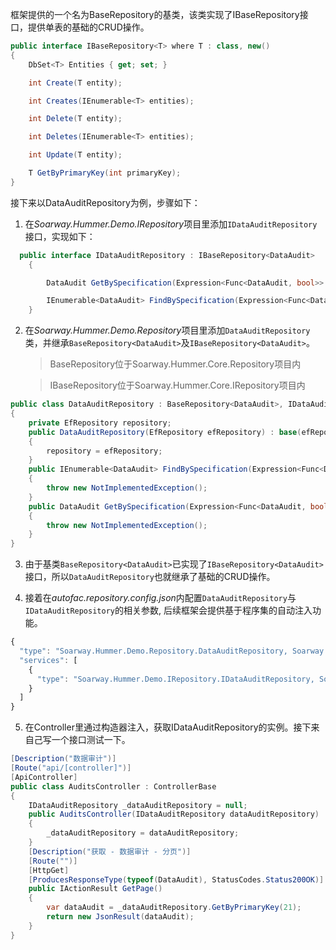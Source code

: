 框架提供的一个名为BaseRepository<T>的基类，该类实现了IBaseRepository<T>接口，提供单表的基础的CRUD操作。
```csharp
public interface IBaseRepository<T> where T : class, new()
{
    DbSet<T> Entities { get; set; }

    int Create(T entity);

    int Creates(IEnumerable<T> entities);

    int Delete(T entity);

    int Deletes(IEnumerable<T> entities);

    int Update(T entity);

    T GetByPrimaryKey(int primaryKey);
}
```

接下来以DataAuditRepository为例，步骤如下：


1. 在*Soarway.Hummer.Demo.IRepository*项目里添加`IDataAuditRepository`接口，实现如下：

```csharp
  public interface IDataAuditRepository : IBaseRepository<DataAudit>
    {

        DataAudit GetBySpecification(Expression<Func<DataAudit, bool>> spec);

        IEnumerable<DataAudit> FindBySpecification(Expression<Func<DataAudit, bool>> spec);
    }
```

2. 在*Soarway.Hummer.Demo.Repository*项目里添加`DataAuditRepository`类，并继承`BaseRepository<DataAudit>`及`IBaseRepository<DataAudit>`。

   >BaseRepository位于Soarway.Hummer.Core.Repository项目内

   >IBaseRepository位于Soarway.Hummer.Core.IRepository项目内

```csharp
public class DataAuditRepository : BaseRepository<DataAudit>, IDataAuditRepository
{
    private EfRepository repository;
    public DataAuditRepository(EfRepository efRepository) : base(efRepository)
    {
        repository = efRepository;
    }
    public IEnumerable<DataAudit> FindBySpecification(Expression<Func<DataAudit, bool>> spec)
    {
        throw new NotImplementedException();
    }
    public DataAudit GetBySpecification(Expression<Func<DataAudit, bool>> spec)
    {
        throw new NotImplementedException();
    }
}
```

3. 由于基类`BaseRepository<DataAudit>`已实现了`IBaseRepository<DataAudit>`接口，所以`DataAuditRepository`也就继承了基础的CRUD操作。
   
4. 接着在*autofac.repository.config.json*内配置`DataAuditRepository`与`IDataAuditRepository`的相关参数, 后续框架会提供基于程序集的自动注入功能。
   
```javascript
{
  "type": "Soarway.Hummer.Demo.Repository.DataAuditRepository, Soarway.Hummer.Demo.Repository.EF",
  "services": [
    {
      "type": "Soarway.Hummer.Demo.IRepository.IDataAuditRepository, Soarway.Hummer.Demo.IRepository"
    }
  ]
}
```
5. 在Controller里通过构造器注入，获取IDataAuditRepository的实例。接下来自己写一个接口测试一下。
   
```csharp
[Description("数据审计")]
[Route("api/[controller]")]
[ApiController]
public class AuditsController : ControllerBase
{
    IDataAuditRepository _dataAuditRepository = null;
    public AuditsController(IDataAuditRepository dataAuditRepository)
    {
        _dataAuditRepository = dataAuditRepository;
    }
    [Description("获取 - 数据审计 - 分页")]
    [Route("")]
    [HttpGet]
    [ProducesResponseType(typeof(DataAudit), StatusCodes.Status200OK)]
    public IActionResult GetPage()
    {
        var dataAudit = _dataAuditRepository.GetByPrimaryKey(21);
        return new JsonResult(dataAudit);
    }
}
```